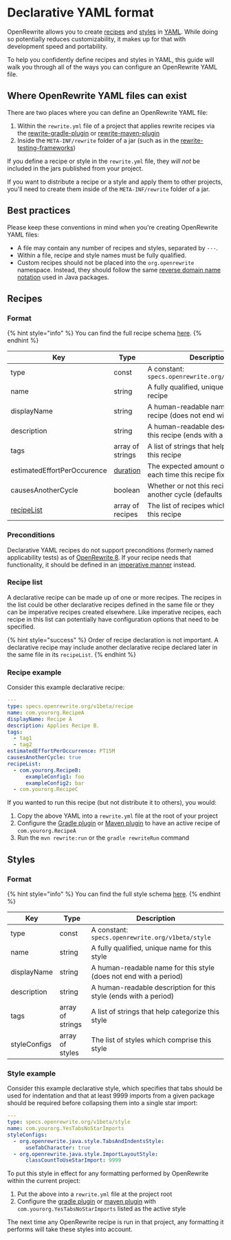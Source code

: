 # Declarative YAML format

OpenRewrite allows you to create [recipes](../concepts-and-explanations/recipes.md) and [styles](../concepts-and-explanations/styles.md) in [YAML](https://yaml.org). While doing so potentially reduces customizability, it makes up for that with development speed and portability.

To help you confidently define recipes and styles in YAML, this guide will walk you through all of the ways you can configure an OpenRewrite YAML file.

## Where OpenRewrite YAML files can exist

There are two places where you can define an OpenRewrite YAML file:

1. Within the `rewrite.yml` file of a project that applies rewrite recipes via the [rewrite-gradle-plugin](gradle-plugin-configuration.md) or [rewrite-maven-plugin](rewrite-maven-plugin.md)
2. Inside the `META-INF/rewrite` folder of a jar (such as in the [rewrite-testing-frameworks](https://github.com/openrewrite/rewrite-testing-frameworks/tree/master/src/main/resources/META-INF/rewrite))

If you define a recipe or style in the `rewrite.yml` file, they _will not_ be included in the jars published from your project.

If you want to distribute a recipe or a style and apply them to other projects, you'll need to create them inside of the `META-INF/rewrite` folder of a jar.

## Best practices

Please keep these conventions in mind when you're creating OpenRewrite YAML files:

* A file may contain any number of recipes and styles, separated by `---`.
* Within a file, recipe and style names must be fully qualified.
* Custom recipes should not be placed into the `org.openrewrite` namespace. Instead, they should follow the same [reverse domain name notation](https://en.wikipedia.org/wiki/Reverse\_domain\_name\_notation) used in Java packages.

## Recipes

### Format

{% hint style="info" %}
You can find the full recipe schema [here](https://github.com/openrewrite/rewrite/blob/241e146a8996a917a8a460b27d17136108b3d50a/rewrite-core/openrewrite.json#L32-L75).
{% endhint %}

| Key                                                | Type                                                                                                        | Description                                                                                     |
| -------------------------------------------------- | ----------------------------------------------------------------------------------------------------------- | ----------------------------------------------------------------------------------------------- |
| type                                               | const                                                                                                       | A constant: `specs.openrewrite.org/v1beta/recipe`                                               |
| name                                               | string                                                                                                      | A fully qualified, unique name for this recipe                                                  |
| displayName                                        | string                                                                                                      | A human-readable name for this recipe (does not end with a period)                              |
| description                                        | string                                                                                                      | A human-readable description for this recipe (ends with a period)                               |
| tags                                               | array of strings                                                                                            | A list of strings that help categorize this recipe                                              |
| estimatedEffortPerOccurence                        | [duration](https://docs.oracle.com/javase/8/docs/api/java/time/Duration.html#parse-java.lang.CharSequence-) | The expected amount of time saved each time this recipe fixes something                         |
| causesAnotherCycle                                 | boolean                                                                                                     | Whether or not this recipe can cause another cycle (defaults to false)                          |
| [recipeList](yaml-format-reference.md#recipe-list) | array of recipes                                                                                            | The list of recipes which comprise this recipe                                                  |

### Preconditions

Declarative YAML recipes do not support preconditions (formerly named applicability tests) as of [OpenRewrite 8](https://docs.openrewrite.org/changelog/8-1-2-release#applicability-tests-have-been-replaced). If your recipe needs that functionality, it should be defined in an [imperative manner](/concepts-and-explanations/recipes.md#imperative-recipes) instead.

### Recipe list

A declarative recipe can be made up of one or more recipes. The recipes in the list could be other declarative recipes defined in the same file or they can be imperative recipes created elsewhere. Like imperative recipes, each recipe in this list can potentially have configuration options that need to be specified.

{% hint style="success" %}
Order of recipe declaration is not important. A declarative recipe may include another declarative recipe declared later in the same file in its `recipeList`.
{% endhint %}

### Recipe example

Consider this example declarative recipe:

```yaml
---
type: specs.openrewrite.org/v1beta/recipe
name: com.yourorg.RecipeA
displayName: Recipe A
description: Applies Recipe B.
tags:
  - tag1
  - tag2
estimatedEffortPerOccurrence: PT15M
causesAnotherCycle: true
recipeList:
  - com.yourorg.RecipeB:
      exampleConfig1: foo
      exampleConfig2: bar
  - com.yourorg.RecipeC
```

If you wanted to run this recipe (but not distribute it to others), you would:

1. Copy the above YAML into a `rewrite.yml` file at the root of your project
2. Configure the [Gradle plugin](gradle-plugin-configuration.md) or [Maven plugin](rewrite-maven-plugin.md) to have an active recipe of `com.yourorg.RecipeA`
3. Run the `mvn rewrite:run` or the `gradle rewriteRun` command

## Styles

### Format

{% hint style="info" %}
You can find the full style schema [here](https://github.com/openrewrite/rewrite/blob/241e146a8996a917a8a460b27d17136108b3d50a/rewrite-core/openrewrite.json#L126-L153).
{% endhint %}

| Key          | Type             | Description                                                       |
| ------------ | ---------------- | ----------------------------------------------------------------- |
| type         | const            | A constant: `specs.openrewrite.org/v1beta/style`                  |
| name         | string           | A fully qualified, unique name for this style                     |
| displayName  | string           | A human-readable name for this style (does not end with a period) |
| description  | string           | A human-readable description for this style (ends with a period)  |
| tags         | array of strings | A list of strings that help categorize this style                 |
| styleConfigs | array of styles  | The list of styles which comprise this style                      |

### Style example

Consider this example declarative style, which specifies that tabs should be used for indentation and that at least 9999 imports from a given package should be required before collapsing them into a single star import:

```yaml
---
type: specs.openrewrite.org/v1beta/style
name: com.yourorg.YesTabsNoStarImports
styleConfigs:
  - org.openrewrite.java.style.TabsAndIndentsStyle:
      useTabCharacter: true
  - org.openrewrite.java.style.ImportLayoutStyle:
      classCountToUseStarImport: 9999
```

To put this style in effect for any formatting performed by OpenRewrite within the current project:

1. Put the above into a `rewrite.yml` file at the project root
2. Configure the [gradle plugin](gradle-plugin-configuration.md) or [maven plugin](rewrite-maven-plugin.md) with `com.yourorg.YesTabsNoStarImports` listed as the active style

The next time any OpenRewrite recipe is run in that project, any formatting it performs will take these styles into account.
